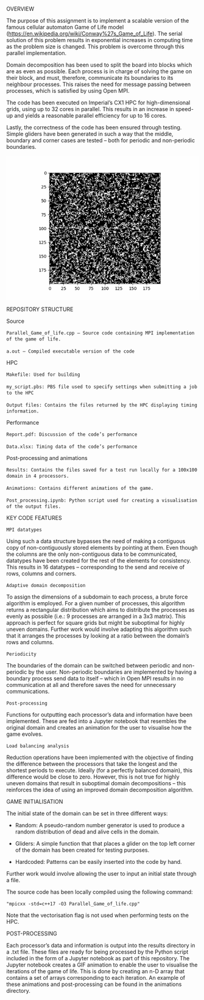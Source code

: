 OVERVIEW

The purpose of this assignment is to implement a scalable version of the famous cellular automaton Game of Life model (https://en.wikipedia.org/wiki/Conway%27s_Game_of_Life). The serial solution of this problem results in exponential increases in computing time as the problem size is changed. This problem is overcome through this parallel implementation. 

Domain decomposition has been used to split the board into blocks which are as even as possible. Each process is in charge of solving the game on their block, and must, therefore, communicate its boundaries to its neighbour processes. This raises the need for message passing between processes, which is satisfied by using Open MPI. 

The code has been executed on Imperial’s CX1 HPC for high-dimensional grids, using up to 32 cores in parallel. This results in an increase in speed-up and yields a reasonable parallel efficiency for up to 16 cores. 

Lastly, the correctness of the code has been ensured through testing. Simple gliders have been generated in such a way that the middle, boundary and corner cases are tested – both for periodic and non-periodic boundaries. 

![alt text](https://github.com/jg719/Game-of-life-MPI-OpenMP/blob/master/MPI_Game_of_Life/post-processing%20and%20animations/animations/periodic_big.gif "Game of Life local simulation on 4 processes")

REPOSITORY STRUCTURE

Source 

	Parallel_Game_of_life.cpp – Source code containing MPI implementation of the game of life. 
	
	a.out – Compiled executable version of the code
	
HPC

	Makefile: Used for building  
	
	my_script.pbs: PBS file used to specify settings when submitting a job to the HPC
	
	Output files: Contains the files returned by the HPC displaying timing information. 
	
Performance 

	Report.pdf: Discussion of the code’s performance 
	
	Data.xlsx: Timing data of the code’s performance
	
Post-processing and animations 

	Results: Contains the files saved for a test run locally for a 100x100 domain in 4 processors. 
	
	Animations: Contains different animations of the game. 
	
	Post_processing.ipynb: Python script used for creating a visualisation of the output files. 


KEY CODE FEATURES

	MPI datatypes

Using such a data structure bypasses the need of making a contiguous copy of non-contiguously stored elements by pointing at them. 
Even though the columns are the only non-contiguous data to be communicated, datatypes have been created for the rest of the elements for consistency. This results in 16 datatypes – corresponding to the send and receive of rows, columns and corners. 

	Adaptive domain decomposition

To assign the dimensions of a subdomain to each process, a brute force algorithm is employed. For a given number of processes, this algorithm returns a rectangular distribution which aims to distribute the processes as evenly as possible (i.e.: 9 processes are arranged in a 3x3 matrix). This approach is perfect for square grids but might be suboptimal for highly uneven domains. Further work would involve adapting this algorithm such that it arranges the processes by looking at a ratio between the domain’s rows and columns. 

	Periodicity

The boundaries of the domain can be switched between periodic and non-periodic by the user. Non-periodic boundaries are implemented by having a boundary process send data to itself – which in Open MPI results in no communication at all and therefore saves the need for unnecessary communications. 

	Post-processing
	
Functions for outputting each processor’s data and information have been implemented. These are fed into a Jupyter notebook that resembles the original domain and creates an animation for the user to visualise how the game evolves. 

	Load balancing analysis

Reduction operations have been implemented with the objective of finding the difference between the processors that take the longest and the shortest periods to execute. Ideally (for a perfectly balanced domain), this difference would be close to zero. However, this is not true for highly uneven domains that result in suboptimal domain decompositions – this reinforces the idea of using an improved domain decomposition algorithm. 


GAME INITIALISATION 

The initial state of the domain can be set in three different ways:
-	Random: A pseudo-random number generator is used to produce a random distribution of dead and alive cells in the domain. 

-	Gliders: A simple function that that places a glider on the top left corner of the domain has been created for testing purposes. 

-	Hardcoded: Patterns can be easily inserted into the code by hand.

Further work would involve allowing the user to input an initial state through a file. 

The source code has been locally compiled using the following command:

	"mpicxx -std=c++17 -O3 Parallel_Game_of_life.cpp"

Note that the vectorisation flag is not used when performing tests on the HPC. 


POST-PROCESSING

Each processor’s data and information is output into the results directory in a .txt file. These files are ready for being processed by the Python script included in the form of a Jupyter notebook as part of this repository. 
The Jupyter notebook creates a GIF animation to enable the user to visualise the iterations of the game of life. This is done by creating an n-D array that contains a set of arrays corresponding to each iteration. An example of these animations and post-processing can be found in the animations directory.  
